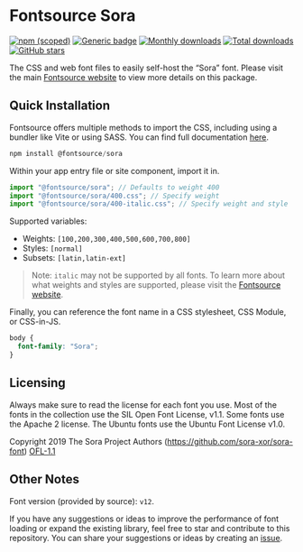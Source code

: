 # Fontsource Sora

[![npm (scoped)](https://img.shields.io/npm/v/@fontsource/sora?color=brightgreen)](https://www.npmjs.com/package/@fontsource/sora) [![Generic badge](https://img.shields.io/badge/fontsource-passing-brightgreen)](https://github.com/fontsource/fontsource) [![Monthly downloads](https://badgen.net/npm/dm/@fontsource/sora)](https://github.com/fontsource/fontsource) [![Total downloads](https://badgen.net/npm/dt/@fontsource/sora)](https://github.com/fontsource/fontsource) [![GitHub stars](https://img.shields.io/github/stars/fontsource/fontsource.svg?style=social&label=Star)](https://github.com/fontsource/fontsource/stargazers)

The CSS and web font files to easily self-host the “Sora” font. Please visit the main [Fontsource website](https://fontsource.org/fonts/sora) to view more details on this package.

## Quick Installation

Fontsource offers multiple methods to import the CSS, including using a bundler like Vite or using SASS. You can find full documentation [here](https://fontsource.org/docs/getting-started/introduction).

```javascript
npm install @fontsource/sora
```

Within your app entry file or site component, import it in.

```javascript
import "@fontsource/sora"; // Defaults to weight 400
import "@fontsource/sora/400.css"; // Specify weight
import "@fontsource/sora/400-italic.css"; // Specify weight and style
```

Supported variables:
- Weights: `[100,200,300,400,500,600,700,800]`
- Styles: `[normal]`
- Subsets: `[latin,latin-ext]`

> Note: `italic` may not be supported by all fonts. To learn more about what weights and styles are supported, please visit the [Fontsource website](https://fontsource.org/fonts/sora).

Finally, you can reference the font name in a CSS stylesheet, CSS Module, or CSS-in-JS.

```css
body {
  font-family: "Sora";
}
```

## Licensing
Always make sure to read the license for each font you use. Most of the fonts in the collection use the SIL Open Font License, v1.1. Some fonts use the Apache 2 license. The Ubuntu fonts use the Ubuntu Font License v1.0.

Copyright 2019 The Sora Project Authors (https://github.com/sora-xor/sora-font)
[OFL-1.1](https://openfontlicense.org)

## Other Notes
Font version (provided by source): `v12`.

If you have any suggestions or ideas to improve the performance of font loading or expand the existing library, feel free to star and contribute to this repository. You can share your suggestions or ideas by creating an [issue](https://github.com/fontsource/fontsource/issues).